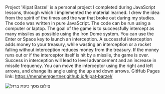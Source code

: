 Project 'Kipat Barzel' is a personal project I completed during JavaScript lessons, through which I implemented the material learned.
I drew the idea from the spirit of the times and the war that broke out during my studies.
The code was written in pure JavaScript.
The code can be run using a computer or laptop.
The goal of the game is to successfully intercept as many missiles as possible using the Iron Dome system.
You can use the Enter or Space key to launch an interception.
A successful interception adds money to your treasury, while wasting an interception or a rocket falling without interception reduces money from the treasury.
If the money runs out or if the interceptor itself is hit by a missile, the game is over.
Success in interception will lead to level advancement and an increase in missile frequency.
You can move the interceptor using the right and left arrows, and change its angle using the up and down arrows.
GitHub Pages link: https://menahemgertner.github.io/kipat-barzel/

![צילום מסך כיפת ברזל](https://github.com/MenahemGertner/kipat-barzel/assets/145326006/633e5a69-2237-421c-afbb-971b3790425d)

